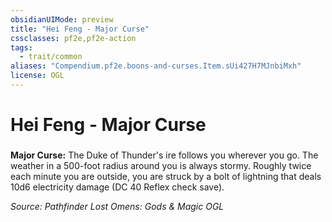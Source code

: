 ```yaml
---
obsidianUIMode: preview
title: "Hei Feng - Major Curse"
cssclasses: pf2e,pf2e-action
tags:
  - trait/common
aliases: "Compendium.pf2e.boons-and-curses.Item.sUi427H7MJnbiMxh"
license: OGL
---
```

# Hei Feng - Major Curse

### 






**Major Curse:** The Duke of Thunder's ire follows you wherever you go. The weather in a 500-foot radius around you is always stormy. Roughly twice each minute you are outside, you are struck by a bolt of lightning that deals 10d6 electricity damage (DC 40 Reflex check save).

*Source: Pathfinder Lost Omens: Gods & Magic*
*OGL*